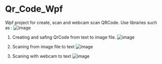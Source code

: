# Qr_Code_Wpf
Wpf project for create, scan and webcam scan QRCode. Use libraries such as :
![image](https://user-images.githubusercontent.com/81085625/225027981-a6b2ab5f-12c9-470d-99ea-9ebdd98cc9f0.png)


1. Creating and safing QrCode from text to image file.
![image](https://user-images.githubusercontent.com/81085625/225025683-88c96686-dd72-44b5-8541-ffe59b2c915c.png)

2. Scaning from image file to text
![image](https://user-images.githubusercontent.com/81085625/225026416-c445bb8f-6dae-4338-a9f4-0c011c255967.png)

3. Scaning with webcam to text
![image](https://user-images.githubusercontent.com/81085625/225027113-42aa51a3-aded-45e1-9a49-e4499631c870.png)
